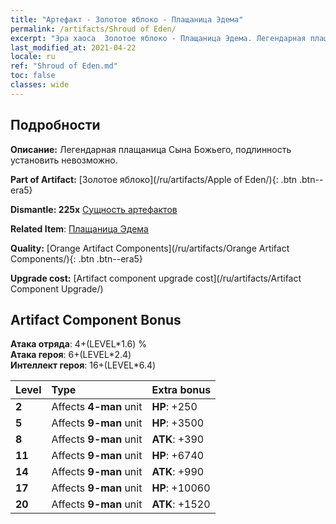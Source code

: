 ```yaml
---
title: "Артефакт - Золотое яблоко - Плащаница Эдема"
permalink: /artifacts/Shroud of Eden/
excerpt: "Эра хаоса  Золотое яблоко - Плащаница Эдема. Легендарная плащаница Сына Божьего, подлинность установить невозможно."
last_modified_at: 2021-04-22
locale: ru
ref: "Shroud of Eden.md"
toc: false
classes: wide
---
```




## Подробности

 **Описание:** Легендарная плащаница Сына Божьего, подлинность установить невозможно.

 **Part of Artifact:** [Золотое яблоко](/ru/artifacts/Apple of Eden/){: .btn .btn--era5}

 **Dismantle: 225x** [Сущность артефактов](/ItemsRU/con_905/)

 **Related Item**: [Плащаница Эдема](/ItemsRU/art_187/)

 **Quality:** [Orange Artifact Components](/ru/artifacts/Orange Artifact Components/){: .btn .btn--era5}

 **Upgrade cost:** [Artifact component upgrade cost](/ru/artifacts/Artifact Component Upgrade/)

## Artifact Component Bonus

  **Атака отряда**: 4+(LEVEL\*1.6) %<br/>**Атака героя**: 6+(LEVEL\*2.4)<br/>**Интеллект героя**: 16+(LEVEL\*6.4)

  |  Level  | Type |    Extra bonus  | 
  |:--------|:-----|:----------------| 
  | **2** | Affects **4-man** unit | **HP**: +250 | 
  | **5** | Affects **9-man** unit | **HP**: +3500 | 
  | **8** | Affects **9-man** unit | **ATK**: +390 | 
  | **11** | Affects **9-man** unit | **HP**: +6740 | 
  | **14** | Affects **9-man** unit | **ATK**: +990 | 
  | **17** | Affects **9-man** unit | **HP**: +10060 | 
  | **20** | Affects **9-man** unit | **ATK**: +1520 | 
